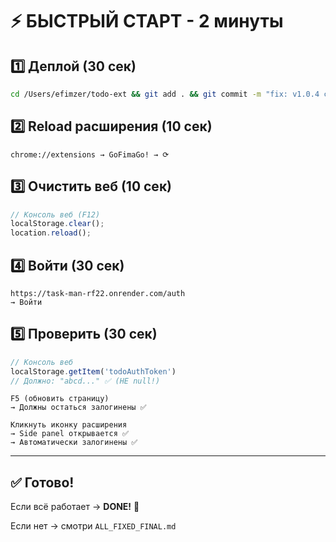 # ⚡ БЫСТРЫЙ СТАРТ - 2 минуты

## 1️⃣ Деплой (30 сек)

```bash
cd /Users/efimzer/todo-ext && git add . && git commit -m "fix: v1.0.4 critical fixes" && git push
```

## 2️⃣ Reload расширения (10 сек)

```
chrome://extensions → GoFimaGo! → ⟳
```

## 3️⃣ Очистить веб (10 сек)

```javascript
// Консоль веб (F12)
localStorage.clear();
location.reload();
```

## 4️⃣ Войти (30 сек)

```
https://task-man-rf22.onrender.com/auth
→ Войти
```

## 5️⃣ Проверить (30 сек)

```javascript
// Консоль веб
localStorage.getItem('todoAuthToken')
// Должно: "abcd..." ✅ (НЕ null!)
```

```
F5 (обновить страницу)
→ Должны остаться залогинены ✅
```

```
Кликнуть иконку расширения
→ Side panel открывается ✅
→ Автоматически залогинены ✅
```

---

## ✅ Готово!

Если всё работает → **DONE!** 🎉

Если нет → смотри `ALL_FIXED_FINAL.md`
